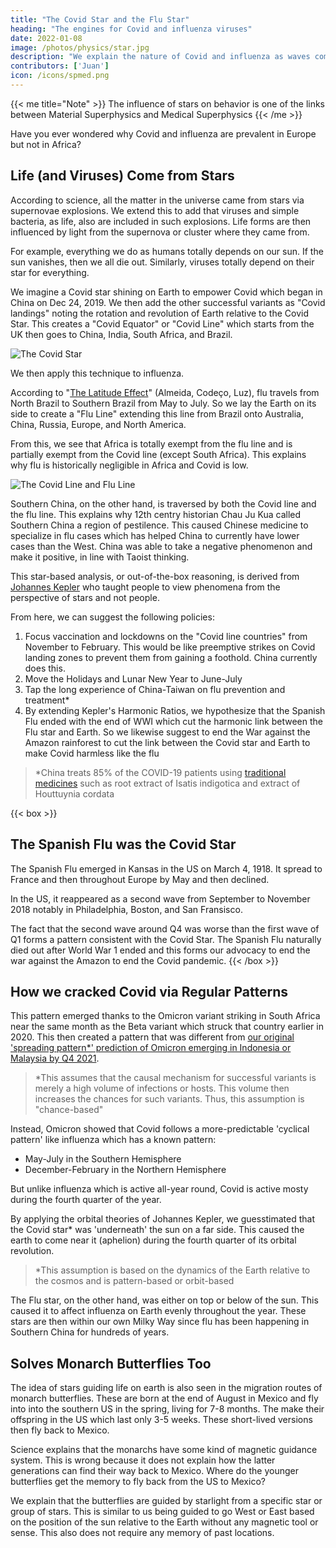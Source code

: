 ```yaml
---
title: "The Covid Star and the Flu Star"
heading: "The engines for Covid and influenza viruses"
date: 2022-01-08
image: /photos/physics/star.jpg
description: "We explain the nature of Covid and influenza as waves coming from their respective stars"
contributors: ['Juan']
icon: /icons/spmed.png
---
```




{{< me title="Note" >}}
The influence of stars on behavior is one of the links between Material Superphysics and Medical Superphysics 
{{< /me >}}


Have you ever wondered why Covid and influenza are prevalent in Europe but not in Africa? 

<!-- Thanks to the Omicron variant, we can now conclusively answer this with real data and explain the causes and dynamics of both Covid and the flu virus. -->

## Life (and Viruses) Come from Stars

According to science, all the matter in the universe came from stars via supernovae explosions. We extend this to add that viruses and simple bacteria, as life, also are included in such explosions. Life forms are then influenced by light from the supernova or cluster where they came from. 

For example, everything we do as humans totally depends on our sun. If the sun vanishes, then we all die out. Similarly, viruses totally depend on their star for everything. 

We imagine a Covid star shining on Earth to empower Covid which began in China on Dec 24, 2019. We then add the other successful variants as "Covid landings" noting the rotation and revolution of Earth relative to the Covid Star. This creates a "Covid Equator" or "Covid Line" which starts from the UK then goes to China, India, South Africa, and Brazil. 

![The Covid Star](/graphics/covidstar.jpg)

We then apply this technique to influenza. 

According to "[The Latitude Effect](https://www.ncbi.nlm.nih.gov/pmc/articles/PMC6307116/)" (Almeida, Codeço, Luz), flu travels from North Brazil to Southern Brazil from May to July. So we lay the Earth on its side to create a "Flu Line" extending this line from Brazil onto Australia, China, Russia, Europe, and North America. 

From this, we see that Africa is totally exempt from the flu line and is partially exempt from the Covid line (except South Africa). This explains why flu is historically negligible in Africa and Covid is low. 

![The Covid Line and Flu Line](/graphics/covidline.jpg)

Southern China, on the other hand, is traversed by both the Covid line and the flu line. This explains why 12th centry historian Chau Ju Kua called Southern China a region of pestilence. This caused Chinese medicine to specialize in flu cases which has helped China to currently have lower cases than the West. China was able to take a negative phenomenon and make it positive, in line with Taoist thinking.




This star-based analysis, or out-of-the-box reasoning, is derived from [Johannes Kepler](/research/kepler) who taught people to view phenomena from the perspective of stars and not people.   

From here, we can suggest the following policies:

1. Focus vaccination and lockdowns on the "Covid line countries" from November to February. This would be like preemptive strikes on Covid landing zones to prevent them from gaining a foothold. China currently does this. 
2. Move the Holidays and Lunar New Year to June-July
3. Tap the long experience of China-Taiwan on flu prevention and treatment*
4. By extending Kepler's Harmonic Ratios, we hypothesize that the Spanish Flu ended with the end of WWI which cut the harmonic link between the Flu star and Earth. So we likewise suggest to end the War against the Amazon rainforest to cut the link between the Covid star and Earth to make Covid harmless like the flu

> *China treats 85% of the COVID-19 patients using [traditional medicines](https://www.frontiersin.org/articles/10.3389/fphar.2022.928106/full) such as root extract of Isatis indigotica and extract of Houttuynia cordata



{{< box >}}
## The Spanish Flu was the Covid Star

The Spanish Flu emerged in Kansas in the US on March 4, 1918. It spread to France and then throughout Europe by May and then declined.

In the US, it reappeared as a second wave from September to November 2018 notably in Philadelphia, Boston, and San Fransisco.

The fact that the second wave around Q4 was worse than the first wave of Q1 forms a pattern consistent with the Covid Star. The Spanish Flu naturally died out after World War 1 ended and this forms our advocacy to end the war against the Amazon to end the Covid pandemic.
{{< /box >}}



## How we cracked Covid via Regular Patterns

This pattern emerged thanks to the Omicron variant striking in South Africa near the same month as the Beta variant which struck that country earlier in 2020. This then created a pattern that was different from [our original 'spreading pattern*' prediction of Omicron emerging in Indonesia or Malaysia by Q4 2021](/social/supersociology/strong-christmas). 

> *This assumes that the causal mechanism for successful variants is merely a high volume of infections or hosts. This volume then increases the chances for such variants. Thus, this assumption is "chance-based"



Instead, Omicron showed that Covid follows a more-predictable 'cyclical pattern' like influenza which has a known pattern:
- May-July in the Southern Hemisphere
- December-February in the Northern Hemisphere

But unlike influenza which is active all-year round, Covid is active mosty during the fourth quarter of the year. 

By applying the orbital theories of Johannes Kepler, we guesstimated that the Covid star* was 'underneath' the sun on a far side. This caused the earth to come near it (aphelion) during the fourth quarter of its orbital revolution.

> *This assumption is based on the dynamics of the Earth relative to the cosmos and is pattern-based or orbit-based 

<!-- Rio. China is the middle area between   -->


The Flu star, on the other hand, was either on top or below of the sun. This caused it to affect influenza on Earth evenly throughout the year.  <!-- but nearly perpendicular to the Earth's axis.    --> These stars are then within our own Milky Way since flu has been happening in Southern China for hundreds of years. 


## Solves Monarch Butterflies Too

The idea of stars guiding life on earth is also seen in the migration routes of monarch butterflies. These are born at the end of August in Mexico and fly into into the southern US in the spring, living for 7-8 months. The make their offspring in the US which last only 3-5 weeks. These short-lived versions then fly back to Mexico.

Science explains that the monarchs have some kind of magnetic guidance system. This is wrong because it does not explain how the latter generations can find their way back to Mexico. Where do the younger butterflies get the memory to fly back from the US to Mexico?

We explain that the butterflies are guided by starlight from a specific star or group of stars.  This is similar to us being guided to go West or East based on the position of the sun relative to the Earth without any magnetic tool or sense. This also does not require any memory of past locations.  



<!-- Eta December 2020 from the UK and Nigeria
Iota (GH/253G.V1; B.1.526) New York in November 2020
Epsilon (GH/452R.V1) California, USA 2021
Kappa Maharashtra, India, in December 2020
Zeta P2 Brazil in April 2020
Theta (P.3, B.1.1.28.3) Japan and the Philippines in February 2021.
Lambda Peru Aug 2020 
Alpha Kent UK Nov 2020 
Beta Cape province South Africa Oct 2020
Gamma Manus Brazil Nov 2020 
Delta Maharashtra India Oct 2020

China treated 85% of the COVID-19 patients using traditional medicines such as root extract of Isatis indigotica and extract of Houttuynia cordata


Rio. China is the middle area between  

Oct Alpha UK  UK Kent 2020 +30% transorig
Nov Gamma Rio  2020
Dec Omicron South Africa Nov 2021 x%+ transdelta   
Dec Beta South Africa Dec 18 2020 50%+ transorig +serverity 
Dec Orig Wuhan   2019 Wuha +80% transalpha B.1.617.2  2021 India more severe than orig
Delta+ 20%+ trans delta
Aug Lambda Peru  


Kent UK
Gamma Rio De Jaineiro

South Africa Dec 18 2020

Oct-Nov-Dec-Jan

Dec 24 Wuhan 

oct nov dec

Souther May-Aug influenza season in  

starts at Ceara State in Northern Brazil and travels down to the Southern state of Parana. That the  
 -->